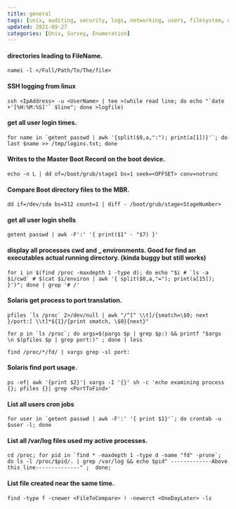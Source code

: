 ```yaml
---
title: general
tags: [unix, auditing, security, logs, networking, users, filesystem, enumeration]
updated: 2021-09-27
categories: [Unix, Survey, Enumeration]
---
```


#### directories leading to FileName.
```Shell
namei -l </Full/Path/To/The/file>
```


#### SSH logging from linux
```Shell
ssh <IpAddress> -u <UserName> | tee >(while read line; do echo "`date +'[%H:%M:%S]'` $line"; done >logfile)
```

#### get all user login times.
```Shell
for name in `getent passwd | awk '{split($0,a,":"); print(a[1])}'`; do last $name >> /tmp/logins.txt; done
```

#### Writes to the Master Boot Record on the boot device.
```Shell
echo -n L | dd of=/boot/grub/stage1 bs=1 seek=<OFFSET> conv=notrunc
```

#### Compare Boot directory files to the MBR.
```Shell
dd if=/dev/sda bs=512 count=1 | diff - /boot/grub/stage<StageNumber>
```

#### get all user login shells
```Shell
getent passwd | awk -F':' '{ print($1" - "$7) }'
```

#### display all processes cwd and _ environments. Good for find an executables actual running directory. (kinda buggy but still works)
```Shell
for i in $(find /proc -maxdepth 1 -type d); do echo "$i # `ls -a $i/cwd` # $(cat $i/environ | awk '{ split($0,a,"="); print(a[15]); }')"; done | grep '# /'
```

#### Solaris get process to port translation.
```Shell
pfiles `ls /proc` 2>/dev/null | awk "/^[^ \\t]/{smatch=\$0; next }/port:[ \\t]*${1}/{print smatch, \$0}{next}"
```
```Shell
for p in `ls /proc`; do args=$(pargs $p | grep $p:) && printf "$args \n $(pfiles $p | grep port:)" ; done | less
```
```Shell
find /proc/*/fd/ | xargs grep -sl port:
```

#### Solaris find port usage.
```Shell
ps -ef| awk '{print $2}'| xargs -I '{}' sh -c 'echo examining process {}; pfiles {}| grep <PortToFind>'
```

#### List all users cron jobs
```Shell
for user in `getent passwd | awk -F':' '{ print $1}'`; do crontab -u $user -l; done
```

#### List all /var/log files used my active processes.
```Shell
cd /proc; for pid in `find * -maxdepth 1 -type d -name "fd" -prune`; do ls -l /proc/$pid/. | grep /var/log && echo $pid" -------------Above this line--------------" ;  done;
```

#### List file created near the same time.
```Shell
find -type f -cnewer <FileToCompare> ! -newerct <OneDayLater> -ls
```